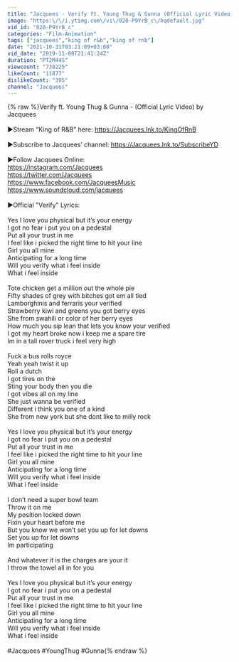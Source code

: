 ```yaml
---
title: "Jacquees - Verify ft. Young Thug & Gunna (Official Lyric Video)"
image: "https:\/\/i.ytimg.com\/vi\/020-P9YrB_c\/hqdefault.jpg"
vid_id: "020-P9YrB_c"
categories: "Film-Animation"
tags: ["jacquees","king of r&b","king of rnb"]
date: "2021-10-31T03:21:09+03:00"
vid_date: "2019-11-08T21:41:24Z"
duration: "PT2M44S"
viewcount: "738225"
likeCount: "11877"
dislikeCount: "395"
channel: "Jacquees"
---
```

{% raw %}Verify ft. Young Thug &amp; Gunna - (Official Lyric Video) by Jacquees <br /><br />►Stream “King of R&amp;B” here: <a rel="nofollow" target="blank" href="https://Jacquees.lnk.to/KingOfRnB">https://Jacquees.lnk.to/KingOfRnB</a> <br /><br />►Subscribe to Jacquees’ channel: <a rel="nofollow" target="blank" href="https://Jacquees.lnk.to/SubscribeYD">https://Jacquees.lnk.to/SubscribeYD</a> <br /><br />►Follow Jacquees Online:<br /><a rel="nofollow" target="blank" href="https://instagram.com/Jacquees">https://instagram.com/Jacquees</a><br /><a rel="nofollow" target="blank" href="https://twitter.com/Jacquees">https://twitter.com/Jacquees</a> <br /><a rel="nofollow" target="blank" href="https://www.facebook.com/JacqueesMusic">https://www.facebook.com/JacqueesMusic</a><br /><a rel="nofollow" target="blank" href="https://www.soundcloud.com/jacquees">https://www.soundcloud.com/jacquees</a><br /><br />►Official &quot;Verify&quot; Lyrics: <br /><br />Yes I love you physical but it’s your energy <br />I got no fear i put you on a pedestal <br />Put all your trust in me   <br />I feel like i picked the right time to hit your line <br />Girl you all mine <br />Anticipating for a long time <br />Will you verify what i feel inside <br />What i feel inside <br /> <br />Tote chicken get a million out the whole pie <br />Fifty shades of grey with bitches got em all tied <br />Lamborghinis and ferraris your verified <br />Strawberry kiwi and greens you got berry eyes <br />She from swahili or color of her berry eyes <br />How much you sip lean that lets you know your verified <br />I got my heart broke now i keep me a spare tire <br />Im in a tall rover truck i feel very high <br /> <br />Fuck a bus rolls royce  <br />Yeah yeah twist it up <br />Roll a dutch  <br />I got tires on the  <br />Sting your body then you die <br />I got vibes all on my line <br />She just wanna be verified <br />Different i think you one of a kind <br />She from new york but she dont like to milly rock <br />  <br />Yes I love you physical but it’s your energy <br />I got no fear i put you on a pedestal <br />Put all your trust in me   <br />I feel like i picked the right time to hit your line <br />Girl you all mine <br />Anticipating for a long time <br />Will you verify what i feel inside <br />What i feel inside <br /> <br />I don’t need a super bowl team  <br />Throw it on me  <br />My position locked down <br />Fixin your heart before me <br />But you know we won’t set you up for let downs <br />Set you up for let downs <br />Im participating  <br />  <br />And whatever it is the charges are your it <br />I throw the towel all in for you <br /> <br />Yes I love you physical but it’s your energy <br />I got no fear i put you on a pedestal <br />Put all your trust in me  <br />I feel like i picked the right time to hit your line <br />Girl you all mine <br />Anticipating for a long time <br />Will you verify what i feel inside <br />What i feel inside <br /> <br />#Jacquees #YoungThug #Gunna{% endraw %}
